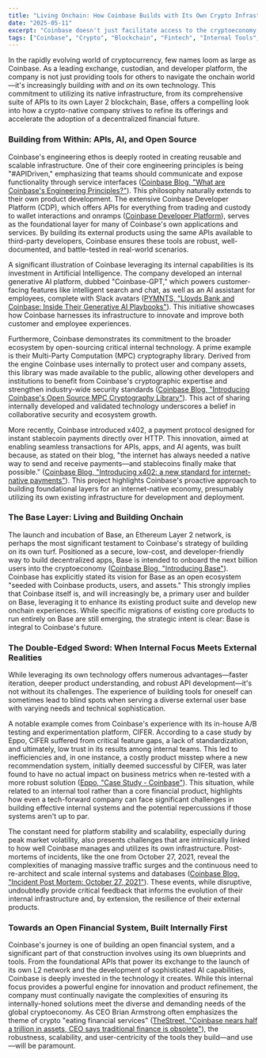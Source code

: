 ```yaml
---
title: "Living Onchain: How Coinbase Builds with Its Own Crypto Infrastructure"
date: "2025-05-11"
excerpt: "Coinbase doesn't just facilitate access to the cryptoeconomy; it actively builds upon and utilizes its own products, APIs, and infrastructure like the Base L2 network. This post explores how this deep internal engagement shapes its services, from AI innovations to open-sourcing security tools, and examines the inherent complexities and lessons learned when a company 'eats its own crypto dog food.'"
tags: ["Coinbase", "Crypto", "Blockchain", "Fintech", "Internal Tools", "API Development", "Base Blockchain", "Onchain", "Software Development", "Company Culture"]
---
```


In the rapidly evolving world of cryptocurrency, few names loom as large as Coinbase. As a leading exchange, custodian, and developer platform, the company is not just providing tools for others to navigate the onchain world—it's increasingly building *with* and *on* its own technology. This commitment to utilizing its native infrastructure, from its comprehensive suite of APIs to its own Layer 2 blockchain, Base, offers a compelling look into how a crypto-native company strives to refine its offerings and accelerate the adoption of a decentralized financial future.

### Building from Within: APIs, AI, and Open Source

Coinbase's engineering ethos is deeply rooted in creating reusable and scalable infrastructure. One of their core engineering principles is being "#APIDriven," emphasizing that teams should communicate and expose functionality through service interfaces ([Coinbase Blog, "What are Coinbase's Engineering Principles?"](https://www.coinbase.com/blog/what-are-coinbases-engineering-principles)). This philosophy naturally extends to their own product development. The extensive Coinbase Developer Platform (CDP), which offers APIs for everything from trading and custody to wallet interactions and onramps ([Coinbase Developer Platform](https://www.coinbase.com/developer-platform)), serves as the foundational layer for many of Coinbase's own applications and services. By building its external products using the same APIs available to third-party developers, Coinbase ensures these tools are robust, well-documented, and battle-tested in real-world scenarios.

A significant illustration of Coinbase leveraging its internal capabilities is its investment in Artificial Intelligence. The company developed an internal generative AI platform, dubbed "Coinbase-GPT," which powers customer-facing features like intelligent search and chat, as well as an AI assistant for employees, complete with Slack avatars ([PYMNTS, "Lloyds Bank and Coinbase: Inside Their Generative AI Playbooks"](https://www.pymnts.com/artificial-intelligence-2/2025/lloyds-bank-and-coinbase-inside-their-generative-ai-playbooks/)). This initiative showcases how Coinbase harnesses its infrastructure to innovate and improve both customer and employee experiences.

Furthermore, Coinbase demonstrates its commitment to the broader ecosystem by open-sourcing critical internal technology. A prime example is their Multi-Party Computation (MPC) cryptography library. Derived from the engine Coinbase uses internally to protect user and company assets, this library was made available to the public, allowing other developers and institutions to benefit from Coinbase's cryptographic expertise and strengthen industry-wide security standards ([Coinbase Blog, "Introducing Coinbase's Open Source MPC Cryptography Library"](https://www.coinbase.com/blog/introducing-coinbases-open-source-mpc-cryptography-library)). This act of sharing internally developed and validated technology underscores a belief in collaborative security and ecosystem growth.

More recently, Coinbase introduced x402, a payment protocol designed for instant stablecoin payments directly over HTTP. This innovation, aimed at enabling seamless transactions for APIs, apps, and AI agents, was built because, as stated on their blog, "the internet has always needed a native way to send and receive payments—and stablecoins finally make that possible." ([Coinbase Blog, "Introducing x402: a new standard for internet-native payments"](https://www.coinbase.com/developer-platform/discover/launches/x402)). This project highlights Coinbase's proactive approach to building foundational layers for an internet-native economy, presumably utilizing its own existing infrastructure for development and deployment.

### The Base Layer: Living and Building Onchain

The launch and incubation of Base, an Ethereum Layer 2 network, is perhaps the most significant testament to Coinbase's strategy of building on its own turf. Positioned as a secure, low-cost, and developer-friendly way to build decentralized apps, Base is intended to onboard the next billion users into the cryptoeconomy ([Coinbase Blog, "Introducing Base"](https://www.coinbase.com/th/blog/introducing-base)). Coinbase has explicitly stated its vision for Base as an open ecosystem "seeded with Coinbase products, users, and assets." This strongly implies that Coinbase itself is, and will increasingly be, a primary user and builder on Base, leveraging it to enhance its existing product suite and develop new onchain experiences. While specific migrations of existing core products to run entirely on Base are still emerging, the strategic intent is clear: Base is integral to Coinbase's future.

### The Double-Edged Sword: When Internal Focus Meets External Realities

While leveraging its own technology offers numerous advantages—faster iteration, deeper product understanding, and robust API development—it's not without its challenges. The experience of building tools for oneself can sometimes lead to blind spots when serving a diverse external user base with varying needs and technical sophistication.

A notable example comes from Coinbase's experience with its in-house A/B testing and experimentation platform, CIFER. According to a case study by Eppo, CIFER suffered from critical feature gaps, a lack of standardization, and ultimately, low trust in its results among internal teams. This led to inefficiencies and, in one instance, a costly product misstep where a new recommendation system, initially deemed successful by CIFER, was later found to have no actual impact on business metrics when re-tested with a more robust solution ([Eppo, "Case Study - Coinbase"](https://www.geteppo.com/case-study/coinbase)). This situation, while related to an internal tool rather than a core financial product, highlights how even a tech-forward company can face significant challenges in building effective internal systems and the potential repercussions if those systems aren't up to par.

The constant need for platform stability and scalability, especially during peak market volatility, also presents challenges that are intrinsically linked to how well Coinbase manages and utilizes its own infrastructure. Post-mortems of incidents, like the one from October 27, 2021, reveal the complexities of managing massive traffic surges and the continuous need to re-architect and scale internal systems and databases ([Coinbase Blog, "Incident Post Mortem: October 27, 2021"](https://www.coinbase.com/blog/incident-post-mortem-october-27-2021)). These events, while disruptive, undoubtedly provide critical feedback that informs the evolution of their internal infrastructure and, by extension, the resilience of their external products.

### Towards an Open Financial System, Built Internally First

Coinbase's journey is one of building an open financial system, and a significant part of that construction involves using its own blueprints and tools. From the foundational APIs that power its exchange to the launch of its own L2 network and the development of sophisticated AI capabilities, Coinbase is deeply invested in the technology it creates. While this internal focus provides a powerful engine for innovation and product refinement, the company must continually navigate the complexities of ensuring its internally-honed solutions meet the diverse and demanding needs of the global cryptoeconomy. As CEO Brian Armstrong often emphasizes the theme of crypto "eating financial services" ([TheStreet, "Coinbase nears half a trillion in assets, CEO says traditional finance is obsolete"](https://www.thestreet.com/crypto/markets/coinbase-nears-half-a-trillion-in-assets-ceo-says)), the robustness, scalability, and user-centricity of the tools they build—and use—will be paramount.